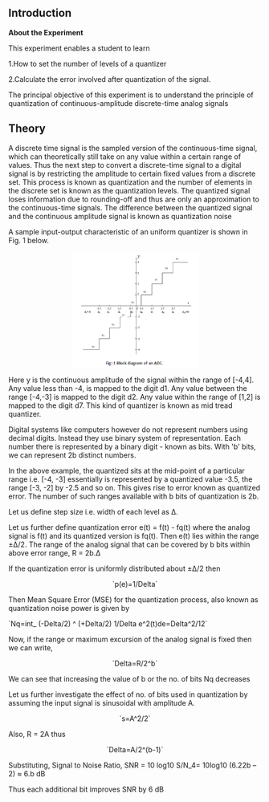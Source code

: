 ## Introduction

**About the Experiment**


This experiment enables a student to learn

1.How to set the number of levels of a quantizer

2.Calculate the error involved after quantization of the signal.

The principal objective of this experiment is to understand the principle of quantization of continuous-amplitude discrete-time analog signals


## Theory

A discrete time signal is the sampled version of the continuous-time signal, which can theoretically still take on any value within a certain range of values. Thus the next step to convert a discrete-time signal to a digital signal is by restricting the amplitude to certain fixed values from a discrete set. This process is known as quantization and the number of elements in the discrete set is known as the quantization levels. The quantized signal loses information due to rounding-off and thus are only an approximation to the continuous-time signals. The difference between the quantized signal and the continuous amplitude signal is known as quantization noise
<p class="heading-content">A sample input-output characteristic of an uniform quantizer is shown in Fig. 1 
                                    below.</p><center><img src="/images/figexpt1a.png" style="height:50%;width:50%;" align="center" /></center>
                                <p class="heading-content">Here y is the continuous amplitude of the signal within the range of [-4,4]. 
                                    Any value less than -4, is mapped to the digit d1. Any value between the range [-4,-3] is mapped to the digit d2.
                                    Any value within the range of [1,2] is mapped to the digit d7. This kind of quantizer is known 
                                    as mid tread quantizer.</p>
                                <p class="heading-content">Digital systems like computers however do not represent numbers using decimal digits.
                                    Instead they use binary system of representation. Each number there is represented by a binary digit - known as bits.
                                    With 'b' bits, we can represent 2b distinct numbers.</p>
                                <p class="heading-content">In the above example, the quantized sits at the mid-point of a particular range i.e. [-4, -3]
                                    essentially is represented by a quantized value -3.5, the range [-3, -2] by -2.5 and so on. This
                                    gives rise to error known as quantized error. The number of such ranges available with b bits of quantization is 2b.</p>
                                <p class="heading-content">Let us define step size i.e. width of each level as Δ.</p>
                                <p class="heading-content">Let us further define quantization error e(t) = f(t) - fq(t) where the analog signal is f(t) 
                                    and 
                                    its quantized version is fq(t). Then e(t) lies within the range ±Δ/2. The range of the analog signal that can be covered by
                                    b bits within above error range, R  = 2b.Δ</p>
                                <p class="heading-content">If the quantization error is uniformly distributed about ±Δ/2 then <p style="text-align:center">`p(e)=1/Delta`</p>
                                <p class="heading-content">Then Mean Square Error (MSE) for the quantization process, also known as quantization noise power is given by 
                                <p style="text-align:">`Nq=int_ (-Delta/2) ^ (+Delta/2) 1/Delta e^2(t)de=Delta^2/12`</p>
                                <p class="heading-content">Now, if the range or maximum excursion of the analog signal is fixed then we can write,
                                <p style="text-align:center">`Delta=R/2^b`</p>
                                <p class="heading-content">We can see that increasing the value of b or the no. of bits Nq decreases</p>
                                 <p class="heading-content">Let us further investigate the effect of no. of bits used in quantization by assuming the input
                                    signal is sinusoidal with amplitude A.</p>
                                <p style="text-align:center">`s=A^2/2`</p>
                                <p class="heading-content">Also, R = 2A thus<p style="text-align:center">`Delta=A/2^(b-1)`</p>
                                <p class="heading-content">Substituting, Signal to Noise Ratio, SNR = 10 log10 S/N_4= 10log10 (6.22b – 2) ≈ 6.b dB </p>
                                <p class="heading-content">Thus each additional bit improves SNR by 6 dB</p>

                             
 
                       


 <script id="MathJax-script" async src="https://cdn.jsdelivr.net/npm/mathjax@3.2.2/es5/tex-mml-chtml.js"></script>    
 